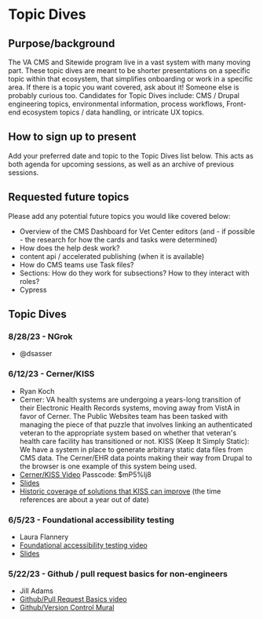 # Topic Dives

## Purpose/background
The VA CMS and Sitewide program live in a vast system with many moving part. These topic dives are meant to be shorter presentations on a specific topic within that ecosystem, that simplifies onboarding or work in a specific area. If there is a topic you want covered, ask about it! Someone else is probably curious too. Candidates for Topic Dives include: CMS / Drupal engineering topics, environmental information, process workflows, Front-end ecosystem topics / data handling, or intricate UX topics. 

## How to sign up to present
Add your preferred date and topic to the Topic Dives list below. This acts as both agenda for upcoming sessions, as well as an archive of previous sessions.

## Requested future topics
Please add any potential future topics you would like covered below:
- Overview of the CMS Dashboard for Vet Center editors (and - if possible - the research for how the cards and tasks were determined)
- How does the help desk work?
- content api / accelerated publishing (when it is available)
- How do CMS teams use Task files?
- Sections: How do they work for subsections? How to they interact with roles?
- Cypress

## Topic Dives

### 8/28/23 - NGrok
- @dsasser


### 6/12/23 - Cerner/KISS
- Ryan Koch
- Cerner: VA health systems are undergoing a years-long transition of their Electronic Health Records systems, moving away from VistA in favor of Cerner. The Public Websites team has been tasked with managing the piece of that puzzle that involves linking an authenticated veteran to the appropriate system based on whether that veteran's health care facility has transitioned or not. KISS (Keep It Simply Static): We have a system in place to generate arbitrary static data files from CMS data. The Cerner/EHR data points making their way from Drupal to the browser is one example of this system being used.
- [Cerner/KISS Video](https://civicactions.zoom.us/rec/play/2dbE5lQOBI6ybzP-luKn6CmtfaiABvaDaoWoKZPKR9NNc3OgFVPuDp5tEESu0uyTGyVHT2OlDGpLIrCK.IEtyKw9WNtCnkLwi?canPlayFromShare=true&from=share_recording_detail&continueMode=true&componentName=rec-play&originRequestUrl=https%3A%2F%2Fcivicactions.zoom.us%2Frec%2Fshare%2FcB5GV0zlIKXU7xYy6s4J5D_Hv5U7N_ZH8Qt-eWVL5AZ8i_Uhp6aHM7mQ0FE4v1nE.YBYYXy7v71a6T0-o)  Passcode: $mP5%lj8
- [Slides](https://docs.google.com/presentation/d/1ONE28eBTbIOyKfl1NvrmMji5r8CbrC9VJExhemO4fik)
- [Historic coverage of solutions that KISS can improve](https://docs.google.com/presentation/d/1h5BKiVCvw_K6vWH8xn4crjHnLV7ax0L1bVLWI8EWTdg) (the time references are about a year out of date)

### 6/5/23 - Foundational accessibility testing
- Laura Flannery
- [Foundational accessibility testing video](https://youtu.be/3hR8vTFaC8A)
- [Slides](https://docs.google.com/presentation/d/1QGgCFZgwOQ8KiixNhvJ1Z4xi8OwN6FZ6UoKhYal9Rp0)

### 5/22/23 - Github / pull request basics for non-engineers
- Jill Adams
- [Github/Pull Request Basics video](https://drive.google.com/file/d/1sM4gD6BYeXgRobRhCI6oTXgCOvmOWHXs/view)
- [Github/Version Control Mural](https://app.mural.co/t/departmentofveteransaffairs9999/m/departmentofveteransaffairs9999/1683580605953/e136d3c6247df126dab4e8d317cbe49b6b057e69?sender=u25440eff886a526ece257322)
